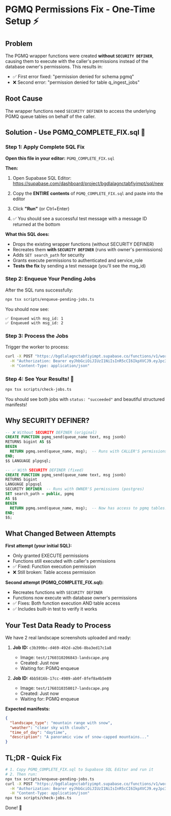 # PGMQ Permissions Fix - One-Time Setup ⚡

## Problem

The PGMQ wrapper functions were created **without `SECURITY DEFINER`**, causing them to execute with the caller's permissions instead of the database owner's permissions. This results in:

- ✅ First error fixed: "permission denied for schema pgmq"
- ❌ Second error: "permission denied for table q_ingest_jobs"

## Root Cause

The wrapper functions need `SECURITY DEFINER` to access the underlying PGMQ queue tables on behalf of the caller.

## Solution - Use PGMQ_COMPLETE_FIX.sql 🔧

### Step 1: Apply Complete SQL Fix

**Open this file in your editor:** `PGMQ_COMPLETE_FIX.sql`

**Then:**

1. Open Supabase SQL Editor: <https://supabase.com/dashboard/project/bgdlalagnctabfiyimpt/sql/new>

2. Copy the **ENTIRE contents** of `PGMQ_COMPLETE_FIX.sql` and paste into the editor

3. Click **"Run"** (or Ctrl+Enter)

4. ✅ You should see a successful test message with a message ID returned at the bottom

**What this SQL does:**

- Drops the existing wrapper functions (without SECURITY DEFINER)
- Recreates them **with `SECURITY DEFINER`** (runs with owner's permissions)
- Adds `SET search_path` for security
- Grants execute permissions to authenticated and service_role
- **Tests the fix** by sending a test message (you'll see the msg_id)

### Step 2: Enqueue Your Pending Jobs

After the SQL runs successfully:

```bash
npx tsx scripts/enqueue-pending-jobs.ts
```

You should now see:

```plaintext
✅ Enqueued with msg_id: 1
✅ Enqueued with msg_id: 2
```

### Step 3: Process the Jobs

Trigger the worker to process:

```bash
curl -X POST "https://bgdlalagnctabfiyimpt.supabase.co/functions/v1/worker" \
  -H "Authorization: Bearer eyJhbGciOiJIUzI1NiIsInR5cCI6IkpXVCJ9.eyJpc3MiOiJzdXBhYmFzZSIsInJlZiI6ImJnZGxhbGFnbmN0YWJmaXlpbXB0Iiwicm9sZSI6ImFub24iLCJpYXQiOjE3NjAwNzcwODAsImV4cCI6MjA3NTY1MzA4MH0.uUcuVjZ70zdRlQpw83LPMYHAwzN3_xmx3xvcJ0McY7c" \
  -H "Content-Type: application/json"
```

### Step 4: See Your Results! 🎉

```bash
npx tsx scripts/check-jobs.ts
```

You should see both jobs with `status: "succeeded"` and beautiful structured manifests!

## Why SECURITY DEFINER?

```sql
-- ❌ Without SECURITY DEFINER (original)
CREATE FUNCTION pgmq_send(queue_name text, msg jsonb)
RETURNS bigint AS $$
BEGIN
  RETURN pgmq.send(queue_name, msg);  -- Runs with CALLER'S permissions (service_role)
END;
$$ LANGUAGE plpgsql;

-- ✅ With SECURITY DEFINER (fixed)
CREATE FUNCTION pgmq_send(queue_name text, msg jsonb)
RETURNS bigint
LANGUAGE plpgsql
SECURITY DEFINER  -- Runs with OWNER'S permissions (postgres)
SET search_path = public, pgmq
AS $$
BEGIN
  RETURN pgmq.send(queue_name, msg);  -- Now has access to pgmq tables!
END;
$$;
```

## What Changed Between Attempts

**First attempt (your initial SQL):**

- Only granted EXECUTE permissions
- Functions still executed with caller's permissions
- ✅ Fixed: Function execution permission
- ❌ Still broken: Table access permission

**Second attempt (PGMQ_COMPLETE_FIX.sql):**

- Recreates functions with `SECURITY DEFINER`
- Functions now execute with database owner's permissions
- ✅ Fixes: Both function execution AND table access
- ✅ Includes built-in test to verify it works

## Your Test Data Ready to Process

We have 2 real landscape screenshots uploaded and ready:

1. **Job ID:** `c3b399bc-d469-492d-a2b6-8ba3ed17c1a8`
   - Image: `test/1760310206843-landscape.png`
   - Created: Just now
   - Waiting for: PGMQ enqueue

2. **Job ID:** `4bb5816b-17cc-4989-ab0f-8fef8a4b5e89`
   - Image: `test/1760310358017-landscape.png`
   - Created: Just now
   - Waiting for: PGMQ enqueue

**Expected manifests:**

```json
{
  "landscape_type": "mountain range with snow",
  "weather": "clear sky with clouds",
  "time_of_day": "daytime",
  "description": "A panoramic view of snow-capped mountains..."
}
```

## TL;DR - Quick Fix

```bash
# 1. Copy PGMQ_COMPLETE_FIX.sql to Supabase SQL Editor and run it
# 2. Then run:
npx tsx scripts/enqueue-pending-jobs.ts
curl -X POST "https://bgdlalagnctabfiyimpt.supabase.co/functions/v1/worker" \
  -H "Authorization: Bearer eyJhbGciOiJIUzI1NiIsInR5cCI6IkpXVCJ9.eyJpc3MiOiJzdXBhYmFzZSIsInJlZiI6ImJnZGxhbGFnbmN0YWJmaXlpbXB0Iiwicm9sZSI6ImFub24iLCJpYXQiOjE3NjAwNzcwODAsImV4cCI6MjA3NTY1MzA4MH0.uUcuVjZ70zdRlQpw83LPMYHAwzN3_xmx3xvcJ0McY7c" \
  -H "Content-Type: application/json"
npx tsx scripts/check-jobs.ts
```

Done! 🚀
